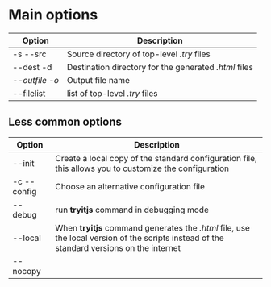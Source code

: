 # Main options

| Option | Description  |
|-------------|-----|
| -s --src | Source directory of top-level _.try_ files |
| --dest -d | Destination directory for the generated _.html_ files |
| _--outfile -o_ |  Output file name |
| --filelist | list of top-level _.try_ files  |

## Less common options

| Option | Description  |
|-------------|-----|
| --init | Create a local copy of the standard configuration file, this allows you to customize the configuration |
| -c --config | Choose an alternative configuration file |
| --debug | run __tryitjs__ command in debugging mode |
| --local | When __tryitjs__ command generates the _.html_ file, use the local version of the scripts instead of the standard versions on the internet |
| --nocopy |  |
